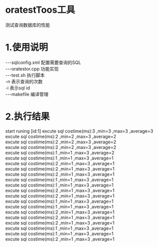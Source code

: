 # oratestToos工具
测试查询数据库的性能

# 1.使用说明
 ---sqlconfig.xml 配置需要查询的SQL<br/>
 ---oratestor.cpp 功能实现<br/>
 ---test.sh 执行脚本<br/>
   -n 表示查询的次数 <br>
   -i 表示sql id    <br>
 ---makefile 编译管理<br/>
 
 
# 2.执行结果
start  runing  [id:1]
excute sql costime(ms):3 ,min=3 ,max=3 ,average=3<br/>
excute sql costime(ms):2 ,min=2 ,max=3 ,average=2<br/>
excute sql costime(ms):2 ,min=2 ,max=3 ,average=2<br/>
excute sql costime(ms):2 ,min=2 ,max=3 ,average=2<br/>
excute sql costime(ms):1 ,min=1 ,max=3 ,average=2<br/>
excute sql costime(ms):1 ,min=1 ,max=3 ,average=1<br/>
excute sql costime(ms):2 ,min=1 ,max=3 ,average=1<br/>
excute sql costime(ms):2 ,min=1 ,max=3 ,average=1<br/>
excute sql costime(ms):2 ,min=1 ,max=3 ,average=1<br/>
excute sql costime(ms):1 ,min=1 ,max=3 ,average=1<br/>
excute sql costime(ms):1 ,min=1 ,max=3 ,average=1<br/>
excute sql costime(ms):2 ,min=1 ,max=3 ,average=1<br/>
excute sql costime(ms):2 ,min=1 ,max=3 ,average=1<br/>
excute sql costime(ms):1 ,min=1 ,max=3 ,average=1<br/>
excute sql costime(ms):1 ,min=1 ,max=3 ,average=1<br/>
excute sql costime(ms):2 ,min=1 ,max=3 ,average=1<br/>
excute sql costime(ms):2 ,min=1 ,max=3 ,average=1<br/>
excute sql costime(ms):2 ,min=1 ,max=3 ,average=1<br/>
excute sql costime(ms):1 ,min=1 ,max=3 ,average=1<br/>
excute sql costime(ms):1 ,min=1 ,max=3 ,average=1<br/>
excute sql costime(ms):2 ,min=1 ,max=3 ,average=1<br/>
